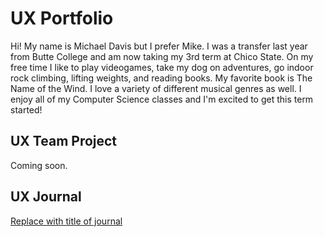 # UX Portfolio

Hi! My name is Michael Davis but I prefer Mike. I was a transfer last year from Butte College and am now taking my 3rd term at Chico State. On my free time I like to play videogames, take my dog on adventures, go indoor rock climbing, lifting weights, and reading books. My favorite book is The Name of the Wind. I love a variety of different musical genres as well. I enjoy all of my Computer Science classes and I'm excited to get this term started!

## UX Team Project

Coming soon.

## UX Journal

[Replace with title of journal](j01/)

